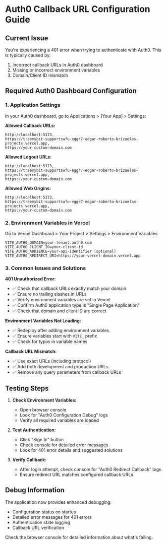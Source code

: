 # Auth0 Callback URL Configuration Guide

## Current Issue
You're experiencing a 401 error when trying to authenticate with Auth0. This is typically caused by:
1. Incorrect callback URLs in Auth0 dashboard
2. Missing or incorrect environment variables
3. Domain/Client ID mismatch

## Required Auth0 Dashboard Configuration

### 1. Application Settings
In your Auth0 dashboard, go to Applications > [Your App] > Settings:

**Allowed Callback URLs:**
```
http://localhost:5173,
https://traemybit-supportswfu-eggr7-edgar-roberto-brizuelas-projects.vercel.app,
https://your-custom-domain.com
```

**Allowed Logout URLs:**
```
http://localhost:5173,
https://traemybit-supportswfu-eggr7-edgar-roberto-brizuelas-projects.vercel.app,
https://your-custom-domain.com
```

**Allowed Web Origins:**
```
http://localhost:5173,
https://traemybit-supportswfu-eggr7-edgar-roberto-brizuelas-projects.vercel.app,
https://your-custom-domain.com
```

### 2. Environment Variables in Vercel
Go to Vercel Dashboard > Your Project > Settings > Environment Variables:

```
VITE_AUTH0_DOMAIN=your-tenant.auth0.com
VITE_AUTH0_CLIENT_ID=your-client-id
VITE_AUTH0_AUDIENCE=your-api-identifier (optional)
VITE_AUTH0_REDIRECT_URI=https://your-vercel-domain.vercel.app
```

### 3. Common Issues and Solutions

**401 Unauthorized Error:**
- ✅ Check that callback URLs exactly match your domain
- ✅ Ensure no trailing slashes in URLs
- ✅ Verify environment variables are set in Vercel
- ✅ Confirm Auth0 application type is "Single Page Application"
- ✅ Check that domain and client ID are correct

**Environment Variables Not Loading:**
- ✅ Redeploy after adding environment variables
- ✅ Ensure variables start with `VITE_` prefix
- ✅ Check for typos in variable names

**Callback URL Mismatch:**
- ✅ Use exact URLs (including protocol)
- ✅ Add both development and production URLs
- ✅ Remove any query parameters from callback URLs

## Testing Steps

1. **Check Environment Variables:**
   - Open browser console
   - Look for "Auth0 Configuration Debug" logs
   - Verify all required variables are loaded

2. **Test Authentication:**
   - Click "Sign In" button
   - Check console for detailed error messages
   - Look for 401 error details and suggested solutions

3. **Verify Callback:**
   - After login attempt, check console for "Auth0 Redirect Callback" logs
   - Ensure redirect URL matches configured callback URLs

## Debug Information

The application now provides enhanced debugging:
- Configuration status on startup
- Detailed error messages for 401 errors
- Authentication state logging
- Callback URL verification

Check the browser console for detailed information about what's failing.